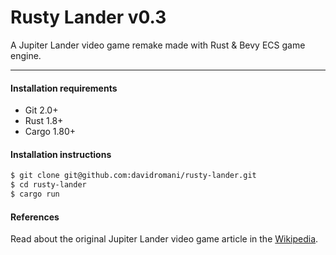 Rusty Lander v0.3
=================

A Jupiter Lander video game remake made with Rust & Bevy ECS game engine.

---

#### Installation requirements

* Git 2.0+
* Rust 1.8+
* Cargo 1.80+

#### Installation instructions

```bash
$ git clone git@github.com:davidromani/rusty-lander.git
$ cd rusty-lander
$ cargo run
```

#### References

Read about the original Jupiter Lander video game article in
the [Wikipedia](https://en.wikipedia.org/wiki/Jupiter_Lander).
